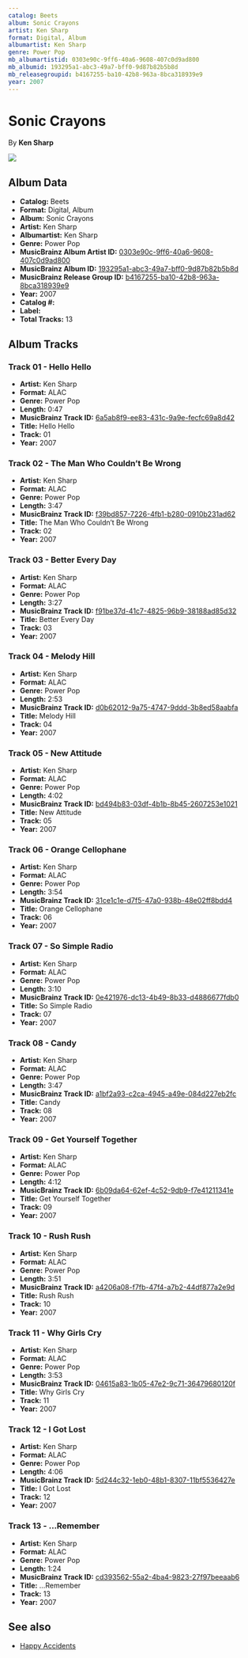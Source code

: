 ```yaml
---
catalog: Beets
album: Sonic Crayons
artist: Ken Sharp
format: Digital, Album
albumartist: Ken Sharp
genre: Power Pop
mb_albumartistid: 0303e90c-9ff6-40a6-9608-407c0d9ad800
mb_albumid: 193295a1-abc3-49a7-bff0-9d87b82b5b8d
mb_releasegroupid: b4167255-ba10-42b8-963a-8bca318939e9
year: 2007
---
```


# Sonic Crayons

By **Ken Sharp**

![](../../assets/beetscovers/Ken_Sharp-Sonic_Crayons.jpg)

## Album Data

- **Catalog:** Beets
- **Format:** Digital, Album
- **Album:** Sonic Crayons
- **Artist:** Ken Sharp
- **Albumartist:** Ken Sharp
- **Genre:** Power Pop
- **MusicBrainz Album Artist ID:** [0303e90c-9ff6-40a6-9608-407c0d9ad800](https://musicbrainz.org/artist/0303e90c-9ff6-40a6-9608-407c0d9ad800)
- **MusicBrainz Album ID:** [193295a1-abc3-49a7-bff0-9d87b82b5b8d](https://musicbrainz.org/release/193295a1-abc3-49a7-bff0-9d87b82b5b8d)
- **MusicBrainz Release Group ID:** [b4167255-ba10-42b8-963a-8bca318939e9](https://musicbrainz.org/release-group/b4167255-ba10-42b8-963a-8bca318939e9)
- **Year:** 2007
- **Catalog #:** 
- **Label:** 
- **Total Tracks:** 13

## Album Tracks

### Track 01 - Hello Hello

- **Artist:** Ken Sharp
- **Format:** ALAC
- **Genre:** Power Pop
- **Length:** 0:47
- **MusicBrainz Track ID:** [6a5ab8f9-ee83-431c-9a9e-fecfc69a8d42](https://musicbrainz.org/recording/6a5ab8f9-ee83-431c-9a9e-fecfc69a8d42)
- **Title:** Hello Hello
- **Track:** 01
- **Year:** 2007

### Track 02 - The Man Who Couldn’t Be Wrong

- **Artist:** Ken Sharp
- **Format:** ALAC
- **Genre:** Power Pop
- **Length:** 3:47
- **MusicBrainz Track ID:** [f39bd857-7226-4fb1-b280-0910b231ad62](https://musicbrainz.org/recording/f39bd857-7226-4fb1-b280-0910b231ad62)
- **Title:** The Man Who Couldn’t Be Wrong
- **Track:** 02
- **Year:** 2007

### Track 03 - Better Every Day

- **Artist:** Ken Sharp
- **Format:** ALAC
- **Genre:** Power Pop
- **Length:** 3:27
- **MusicBrainz Track ID:** [f91be37d-41c7-4825-96b9-38188ad85d32](https://musicbrainz.org/recording/f91be37d-41c7-4825-96b9-38188ad85d32)
- **Title:** Better Every Day
- **Track:** 03
- **Year:** 2007

### Track 04 - Melody Hill

- **Artist:** Ken Sharp
- **Format:** ALAC
- **Genre:** Power Pop
- **Length:** 2:53
- **MusicBrainz Track ID:** [d0b62012-9a75-4747-9ddd-3b8ed58aabfa](https://musicbrainz.org/recording/d0b62012-9a75-4747-9ddd-3b8ed58aabfa)
- **Title:** Melody Hill
- **Track:** 04
- **Year:** 2007

### Track 05 - New Attitude

- **Artist:** Ken Sharp
- **Format:** ALAC
- **Genre:** Power Pop
- **Length:** 4:02
- **MusicBrainz Track ID:** [bd494b83-03df-4b1b-8b45-2607253e1021](https://musicbrainz.org/recording/bd494b83-03df-4b1b-8b45-2607253e1021)
- **Title:** New Attitude
- **Track:** 05
- **Year:** 2007

### Track 06 - Orange Cellophane

- **Artist:** Ken Sharp
- **Format:** ALAC
- **Genre:** Power Pop
- **Length:** 3:54
- **MusicBrainz Track ID:** [31ce1c1e-d7f5-47a0-938b-48e02ff8bdd4](https://musicbrainz.org/recording/31ce1c1e-d7f5-47a0-938b-48e02ff8bdd4)
- **Title:** Orange Cellophane
- **Track:** 06
- **Year:** 2007

### Track 07 - So Simple Radio

- **Artist:** Ken Sharp
- **Format:** ALAC
- **Genre:** Power Pop
- **Length:** 3:10
- **MusicBrainz Track ID:** [0e421976-dc13-4b49-8b33-d4886677fdb0](https://musicbrainz.org/recording/0e421976-dc13-4b49-8b33-d4886677fdb0)
- **Title:** So Simple Radio
- **Track:** 07
- **Year:** 2007

### Track 08 - Candy

- **Artist:** Ken Sharp
- **Format:** ALAC
- **Genre:** Power Pop
- **Length:** 3:47
- **MusicBrainz Track ID:** [a1bf2a93-c2ca-4945-a49e-084d227eb2fc](https://musicbrainz.org/recording/a1bf2a93-c2ca-4945-a49e-084d227eb2fc)
- **Title:** Candy
- **Track:** 08
- **Year:** 2007

### Track 09 - Get Yourself Together

- **Artist:** Ken Sharp
- **Format:** ALAC
- **Genre:** Power Pop
- **Length:** 4:12
- **MusicBrainz Track ID:** [6b09da64-62ef-4c52-9db9-f7e41211341e](https://musicbrainz.org/recording/6b09da64-62ef-4c52-9db9-f7e41211341e)
- **Title:** Get Yourself Together
- **Track:** 09
- **Year:** 2007

### Track 10 - Rush Rush

- **Artist:** Ken Sharp
- **Format:** ALAC
- **Genre:** Power Pop
- **Length:** 3:51
- **MusicBrainz Track ID:** [a4206a08-f7fb-47f4-a7b2-44df877a2e9d](https://musicbrainz.org/recording/a4206a08-f7fb-47f4-a7b2-44df877a2e9d)
- **Title:** Rush Rush
- **Track:** 10
- **Year:** 2007

### Track 11 - Why Girls Cry

- **Artist:** Ken Sharp
- **Format:** ALAC
- **Genre:** Power Pop
- **Length:** 3:53
- **MusicBrainz Track ID:** [04615a83-1b05-47e2-9c71-36479680120f](https://musicbrainz.org/recording/04615a83-1b05-47e2-9c71-36479680120f)
- **Title:** Why Girls Cry
- **Track:** 11
- **Year:** 2007

### Track 12 - I Got Lost

- **Artist:** Ken Sharp
- **Format:** ALAC
- **Genre:** Power Pop
- **Length:** 4:06
- **MusicBrainz Track ID:** [5d244c32-1eb0-48b1-8307-11bf5536427e](https://musicbrainz.org/recording/5d244c32-1eb0-48b1-8307-11bf5536427e)
- **Title:** I Got Lost
- **Track:** 12
- **Year:** 2007

### Track 13 - …Remember

- **Artist:** Ken Sharp
- **Format:** ALAC
- **Genre:** Power Pop
- **Length:** 1:24
- **MusicBrainz Track ID:** [cd393562-55a2-4ba4-9823-27f97beeaab6](https://musicbrainz.org/recording/cd393562-55a2-4ba4-9823-27f97beeaab6)
- **Title:** …Remember
- **Track:** 13
- **Year:** 2007


## See also

- [Happy Accidents](Happy_Accidents.md)
